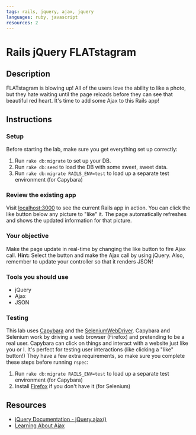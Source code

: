 ```yaml
---
tags: rails, jquery, ajax, jquery
languages: ruby, javascript
resources: 2
---
```


# Rails jQuery FLATstagram

## Description

FLATstagram is blowing up! All of the users love the ability to like a photo, but they hate waiting until the page reloads before they can see that beautiful red heart. It's time to add some Ajax to this Rails app!

## Instructions

### Setup

Before starting the lab, make sure you get everything set up correctly:

1. Run `rake db:migrate` to set up your DB.
2. Run `rake db:seed` to load the DB with some sweet, sweet data.
3. Run `rake db:migrate RAILS_ENV=test` to load up a separate test environment (for Capybara)

### Review the existing app

Visit [localhost:3000](http://localhost:3000) to see the current Rails app in action. You can click the like button below any picture to "like" it. The page automatically refreshes and shows the updated information for that picture.

### Your objective

Make the page update in real-time by changing the like button to fire Ajax call. __Hint:__ Select the button and make the Ajax call by using jQuery. Also, remember to update your controller so that it renders JSON!

### Tools you should use

- jQuery
- Ajax
- JSON

### Testing

This lab uses [Capybara](https://github.com/jnicklas/capybara) and the [SeleniumWebDriver](http://docs.seleniumhq.org/projects/webdriver/). Capybara and Selenium work by driving a web browser (Firefox) and pretending to be a real user. Capybara can click on things and interact with a website just like you or I. It's perfect for testing user interactions (like clicking a "like" button!) They have a few extra requirements, so make sure you complete these steps before running `rspec`:

1. Run `rake db:migrate RAILS_ENV=test` to load up a separate test environment (for Capybara)
2. Install [Firefox](https://www.mozilla.org/en-US/firefox/new/) if you don't have it (for Selenium)

## Resources

- [jQuery Documentation - jQuery.ajax()](http://api.jquery.com/jquery.ajax/)
- [Learning About Ajax](http://blog.flatironschool.com/post/56146220219/learning-about-ajax)